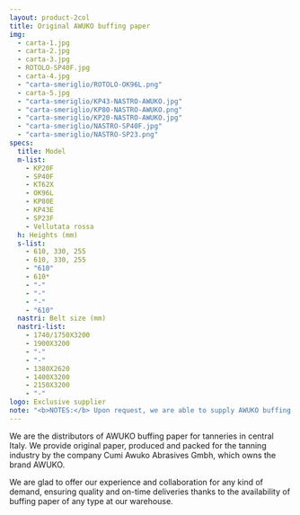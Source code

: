 ```yaml
---
layout: product-2col
title: Original AWUKO buffing paper
img:
  - carta-1.jpg
  - carta-2.jpg
  - carta-3.jpg
  - ROTOLO-SP40F.jpg
  - carta-4.jpg
  - "carta-smeriglio/ROTOLO-OK96L.png"
  - carta-5.jpg
  - "carta-smeriglio/KP43-NASTRO-AWUKO.jpg"
  - "carta-smeriglio/KP80-NASTRO-AWUKO.png"
  - "carta-smeriglio/KP20-NASTRO-AWUKO.jpg"
  - "carta-smeriglio/NASTRO-SP40F.jpg"
  - "carta-smeriglio/NASTRO-SP23.png"
specs:
  title: Model
  m-list:
    - KP20F
    - SP40F
    - KT62X
    - OK96L
    - KP80E
    - KP43E
    - SP23F
    - Vellutata rossa
  h: Heights (mm)
  s-list:
    - 610, 330, 255
    - 610, 330, 255
    - "610"
    - 610*
    - "-"
    - "-"
    - "-"
    - "610"
  nastri: Belt size (mm)
  nastri-list:
    - 1740/1750X3200
    - 1900X3200
    - "-"
    - "-"
    - 1380X2620
    - 1400X3200
    - 2150X3200
    - "-"
logo: Exclusive supplier
note: "<b>NOTES:</b> Upon request, we are able to supply AWUKO buffing belts with non-standard sizes."
---
```


We are the distributors of AWUKO buffing paper for tanneries in central Italy. We provide original paper, produced and packed for the tanning industry by the company Cumi Awuko Abrasives Gmbh, which owns the brand AWUKO.

We are glad to offer our experience and collaboration for any kind of demand, ensuring quality and on-time deliveries thanks to the availability of buffing paper of any type at our warehouse.
